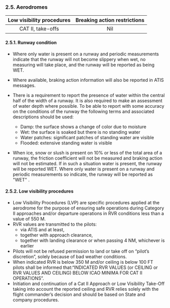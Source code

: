 ### 	2.5. Aerodromes

| Low visibility procedures | Breaking action restrictions |
| :-----------------------: | :--------------------------: |
|     CAT II, take-offs     |             Nil              |

#### 2.5.1. Runway condition

- Where only  water is present on a runway and periodic measurements indicate that the runway  will not become slippery when wet, no measuring will take place, and the runway will be reported as being WET.
- Where available, braking action information will also be reported in ATIS messages.

- There  is  a  requirement  to  report  the  presence  of  water  within  the  central  half  of  the  width  of  a  runway.  It  is  also required to make an assessment of water depth where possible. To be able to report with some accuracy on the conditions of the runway the following terms and associated descriptions should be used:
  - Damp: the surface shows a change of color due to moisture
  - Wet: the surface is soaked but there is no standing water
  - Water patches:  significant patches of standing water are visible
  - Flooded: extensive standing water is visible
- When ice, snow or slush is present on 10% or less of the total area of a runway, the friction coefficient will not be measured and braking action will not be estimated. If in such a situation water is present, the runway will be reported WET. Where only  water  is  present  on  a  runway  and  periodic  measurements  so  indicate,  the  runway  will  be  reported  as  "WET" .

#### 2.5.2. Low visibility procedures

- Low  Visibility  Procedures  (LVP)  are  specific  procedures  applied  at  the  aerodrome  for  the  purpose  of  ensuring safe operations during Category II approaches and/or departure operations in RVR conditions less than a value of 550 M.
- RVR values are transmitted to the pilots:
  - via ATIS and at least,
  - together with approach clearance,
  - together with landing clearance or when passing 4 NM, whichever is earlier
- Pilots  will  not  be  refused  permission  to  land  or  take  off  on  “pilot’s  discretion”,  solely  because  of  bad  weather conditions.
- When indicated RVR is below 350 M and/or ceiling is below 100 FT pilots shall be informed that:“INDICATED RVR VALUES (or CEILING or RVR VALUES AND CEILING) BELOW ICAO MINIMA FOR CAT II OPERATIONS”.
- Initiation and continuation of a Cat II Approach or Low Visibility Take-Off taking into account the reported ceiling and RVR relies solely with the flight commander’s decision and should be based on State and company procedures.